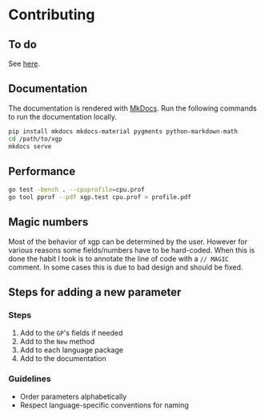 # Contributing

## To do

See [here](https://github.com/MaxHalford/xgp/projects).

## Documentation

The documentation is rendered with [MkDocs](http://www.mkdocs.org/). Run the following commands to run the documentation locally.

```sh
pip install mkdocs mkdocs-material pygments python-markdown-math
cd /path/to/xgp
mkdocs serve
```

## Performance

```sh
go test -bench . --cpuprofile=cpu.prof
go tool pprof --pdf xgp.test cpu.prof > profile.pdf
```

## Magic numbers

Most of the behavior of xgp can be determined by the user. However for various reasons some fields/numbers have to be hard-coded. When this is done the habit I took is to annotate the line of code with a `// MAGIC` comment. In some cases this is due to bad design and should be fixed.

## Steps for adding a new parameter

### Steps

1. Add to the `GP`'s fields if needed
2. Add to the `New` method
3. Add to each language package
4. Add to the documentation

### Guidelines

- Order parameters alphabetically
- Respect language-specific conventions for naming
